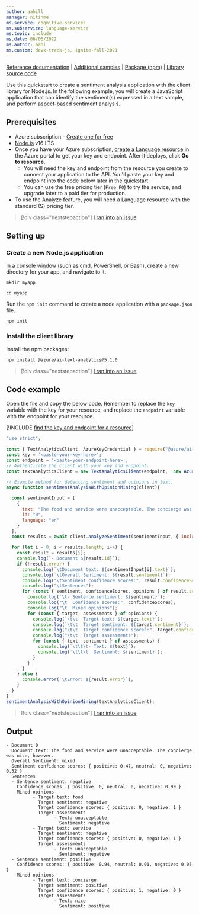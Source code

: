 ```yaml
---
author: aahill
manager: nitinme
ms.service: cognitive-services
ms.subservice: language-service
ms.topic: include
ms.date: 06/06/2022
ms.author: aahi
ms.custom: devx-track-js, ignite-fall-2021
---
```


[Reference documentation](/javascript/api/overview/azure/ai-text-analytics-readme?preserve-view=true&view=azure-node-latest) | [Additional samples](https://github.com/Azure/azure-sdk-for-js/tree/main/sdk/textanalytics/ai-text-analytics/samples) | [Package (npm)](https://www.npmjs.com/package/@azure/ai-text-analytics/v/5.1.0) | [Library source code](https://github.com/Azure/azure-sdk-for-js/tree/master/sdk/textanalytics/ai-text-analytics)

Use this quickstart to create a sentiment analysis application with the client library for Node.js. In the following example, you will create a JavaScript application that can identify the sentiment(s) expressed in a text sample, and perform aspect-based sentiment analysis.

## Prerequisites

* Azure subscription - [Create one for free](https://azure.microsoft.com/free/cognitive-services)
* [Node.js](https://nodejs.org/) v16 LTS
* Once you have your Azure subscription, <a href="https://portal.azure.com/#create/Microsoft.CognitiveServicesTextAnalytics"  title="Create a Language resource"  target="_blank">create a Language resource </a> in the Azure portal to get your key and endpoint. After it deploys, click **Go to resource**.
    * You will need the key and endpoint from the resource you create to connect your application to the API. You'll paste your key and endpoint into the code below later in the quickstart.
    * You can use the free pricing tier (`Free F0`) to try the service, and upgrade later to a paid tier for production.
* To use the Analyze feature, you will need a Language resource with the standard (S) pricing tier.

> [!div class="nextstepaction"]
> <a href="https://microsoft.qualtrics.com/jfe/form/SV_0Cl5zkG3CnDjq6O?PLanguage=JAVASCRIPT&Pillar=Language&Product=Sentiment-analysis&Page=quickstart&Section=Prerequisites" target="_target">I ran into an issue</a>

## Setting up

### Create a new Node.js application

In a console window (such as cmd, PowerShell, or Bash), create a new directory for your app, and navigate to it. 

```console
mkdir myapp 

cd myapp
```

Run the `npm init` command to create a node application with a `package.json` file. 

```console
npm init
```

### Install the client library

Install the npm packages:

```console
npm install @azure/ai-text-analytics@5.1.0
```

> [!div class="nextstepaction"]
> <a href="https://microsoft.qualtrics.com/jfe/form/SV_0Cl5zkG3CnDjq6O?PLanguage=JAVASCRIPT&Pillar=Language&Product=Sentiment-analysis&Page=quickstart&Section=Set-up-the-environment" target="_target">I ran into an issue</a>

## Code example

Open the file and copy the below code. Remember to replace the `key` variable with the key for your resource, and replace the `endpoint` variable with the endpoint for your resource. 

[!INCLUDE [find the key and endpoint for a resource](../../../includes/find-azure-resource-info.md)]

```javascript
"use strict";

const { TextAnalyticsClient, AzureKeyCredential } = require("@azure/ai-text-analytics");
const key = '<paste-your-key-here>';
const endpoint = '<paste-your-endpoint-here>';
// Authenticate the client with your key and endpoint.
const textAnalyticsClient = new TextAnalyticsClient(endpoint,  new AzureKeyCredential(key));

// Example method for detecting sentiment and opinions in text.
async function sentimentAnalysisWithOpinionMining(client){

  const sentimentInput = [
    {
      text: "The food and service were unacceptable. The concierge was nice, however.",
      id: "0",
      language: "en"
    }
  ];
  const results = await client.analyzeSentiment(sentimentInput, { includeOpinionMining: true });

  for (let i = 0; i < results.length; i++) {
    const result = results[i];
    console.log(`- Document ${result.id}`);
    if (!result.error) {
      console.log(`\tDocument text: ${sentimentInput[i].text}`);
      console.log(`\tOverall Sentiment: ${result.sentiment}`);
      console.log("\tSentiment confidence scores:", result.confidenceScores);
      console.log("\tSentences");
      for (const { sentiment, confidenceScores, opinions } of result.sentences) {
        console.log(`\t- Sentence sentiment: ${sentiment}`);
        console.log("\t  Confidence scores:", confidenceScores);
        console.log("\t  Mined opinions");
        for (const { target, assessments } of opinions) {
          console.log(`\t\t- Target text: ${target.text}`);
          console.log(`\t\t  Target sentiment: ${target.sentiment}`);
          console.log("\t\t  Target confidence scores:", target.confidenceScores);
          console.log("\t\t  Target assessments");
          for (const { text, sentiment } of assessments) {
            console.log(`\t\t\t- Text: ${text}`);
            console.log(`\t\t\t  Sentiment: ${sentiment}`);
          }
        }
      }
    } else {
      console.error(`\tError: ${result.error}`);
    }
  }
}
sentimentAnalysisWithOpinionMining(textAnalyticsClient);
```

> [!div class="nextstepaction"]
> <a href="https://microsoft.qualtrics.com/jfe/form/SV_0Cl5zkG3CnDjq6O?PLanguage=JAVASCRIPT&Pillar=Language&Product=Sentiment-analysis&Page=quickstart&Section=Code-example" target="_target">I ran into an issue</a>

## Output

```console
- Document 0
  Document text: The food and service were unacceptable. The concierge was nice, however.
  Overall Sentiment: mixed
  Sentiment confidence scores: { positive: 0.47, neutral: 0, negative: 0.52 }
  Sentences
  - Sentence sentiment: negative
    Confidence scores: { positive: 0, neutral: 0, negative: 0.99 }
    Mined opinions
          - Target text: food
            Target sentiment: negative
            Target confidence scores: { positive: 0, negative: 1 }
            Target assessments
                  - Text: unacceptable
                    Sentiment: negative
          - Target text: service
            Target sentiment: negative
            Target confidence scores: { positive: 0, negative: 1 }
            Target assessments
                  - Text: unacceptable
                    Sentiment: negative
  - Sentence sentiment: positive
    Confidence scores: { positive: 0.94, neutral: 0.01, negative: 0.05 }
    Mined opinions
          - Target text: concierge
            Target sentiment: positive
            Target confidence scores: { positive: 1, negative: 0 }
            Target assessments
                  - Text: nice
                    Sentiment: positive
```
